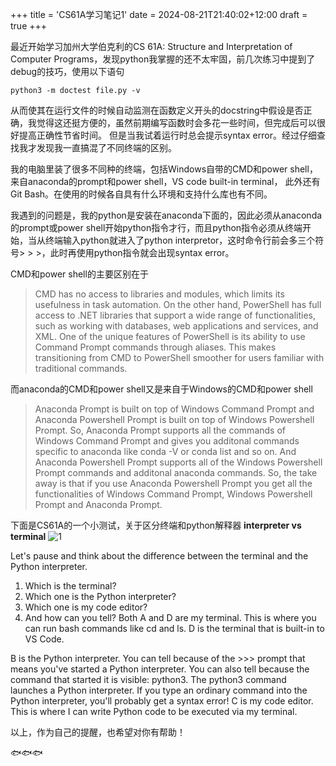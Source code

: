 +++
title = 'CS61A学习笔记1'
date = 2024-08-21T21:40:02+12:00
draft = true
+++

最近开始学习加州大学伯克利的CS 61A: Structure and Interpretation of Computer Programs，发现python我掌握的还不太牢固，前几次练习中提到了debug的技巧，使用以下语句
```
python3 -m doctest file.py -v
```
从而使其在运行文件的时候自动监测在函数定义开头的docstring中假设是否正确，我觉得这还挺方便的，虽然前期编写函数时会多花一些时间，但完成后可以很好提高正确性节省时间。
但是当我试着运行时总会提示syntax error。经过仔细查找我才发现我一直搞混了不同终端的区别。

我的电脑里装了很多不同种的终端，包括Windows自带的CMD和power shell，来自anaconda的prompt和power shell，VS code built-in terminal， 此外还有Git Bash。在使用的时候各自具有什么环境和支持什么库也有不同。

我遇到的问题是，我的python是安装在anaconda下面的，因此必须从anaconda的prompt或power shell开始python指令才行，而且python指令必须从终端开始，当从终端输入python就进入了python interpretor，这时命令行前会多三个符号> > >，此时再使用python指令就会出现syntax error。

CMD和power shell的主要区别在于
>CMD has no access to libraries and modules, which limits its usefulness in task automation. On the other hand, PowerShell has full access to .NET libraries that support a wide range of functionalities, such as working with databases, web applications and services, and XML.
>One of the unique features of PowerShell is its ability to use Command Prompt commands through aliases. This makes transitioning from CMD to PowerShell smoother for users familiar with traditional commands.

而anaconda的CMD和power shell又是来自于Windows的CMD和power shell
>Anaconda Prompt is built on top of Windows Command Prompt and Anaconda Powershell Prompt is built on top of Windows Powershell Prompt. So, Anaconda Prompt supports all the commands of Windows Command Prompt and gives you additonal commands specific to anaconda like conda -V or conda list and so on. And Anaconda Powershell Prompt supports all of the Windows Powershell Prompt commands and additonal anaconda commands.
>So, the take away is that if you use Anaconda Powershell Prompt you get all the functionalities of Windows Command Prompt, Windows Powershell Prompt and Anaconda Prompt.

下面是CS61A的一个小测试，关于区分终端和python解释器
**interpreter vs terminal**
![1](/test.jpg)

Let's pause and think about the difference between the terminal and the Python interpreter.

1. Which is the terminal?
2. Which one is the Python interpreter?
3. Which one is my code editor?
4. And how can you tell?
Both A and D are my terminal. This is where you can run bash commands like cd and ls. D is the terminal that is built-in to VS Code.

B is the Python interpreter. You can tell because of the >>> prompt that means you've started a Python interpreter. You can also tell because the command that started it is visible: python3. The python3 command launches a Python interpreter. If you type an ordinary command into the Python interpreter, you'll probably get a syntax error!
C is my code editor. This is where I can write Python code to be executed via my terminal.


以上，作为自己的提醒，也希望对你有帮助！


🐟🐟🐟